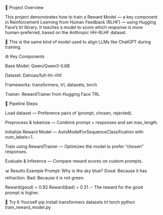 🧠 Project Overview

This project demonstrates how to train a Reward Model — a key component in Reinforcement Learning from Human Feedback (RLHF) — using Hugging Face’s trl library.
It teaches a model to score which response is more human-preferred, based on the Anthropic HH-RLHF dataset.

🧩 This is the same kind of model used to align LLMs like ChatGPT during training.

⚙️ Key Components

Base Model: Qwen/Qwen3-0.6B

Dataset: Dahoas/full-hh-rlhf

Frameworks: transformers, trl, datasets, torch

Trainer: RewardTrainer from Hugging Face TRL

🧩 Pipeline Steps

Load dataset — Preference pairs of (prompt, chosen, rejected).

Preprocess & tokenize — Combine prompt + responses and set max_length.

Initialize Reward Model — AutoModelForSequenceClassification with num_labels=1.

Train using RewardTrainer — Optimizes the model to prefer “chosen” responses.

Evaluate & Inference — Compare reward scores on custom prompts.

📊 Results Example
Prompt: Why is the sky blue?
Good: Because it has refraction.
Bad: Because it is not green.

Reward(good) = 0.92
Reward(bad)  = 0.31
✅ The reward for the good prompt is higher.

🚀 Try It Yourself
pip install transformers datasets trl torch
python train_reward_model.py
